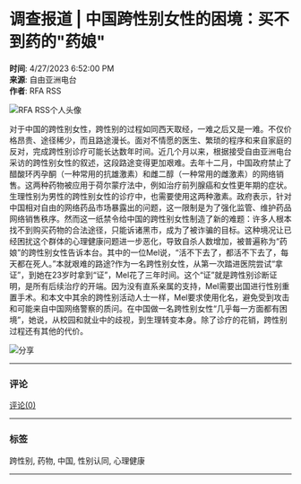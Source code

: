 # 调查报道 | 中国跨性别女性的困境：买不到药的"药娘"

**时间**: 4/27/2023 6:52:00 PM  
**来源**: 自由亚洲电台  
**作者**: RFA RSS  

![RFA RSS个人头像](https://pic.jtimg.net/member/12751167/202111-184aed5f-5eae-4b8b-b4e7-b18e44cec208.jpg?w=200&h=200)

对于中国的跨性别女性，跨性别的过程如同西天取经，一难之后又是一难。不仅价格昂贵、途径稀少，而且路途漫长。面对不情愿的医生、繁琐的程序和来自家庭的反对，完成跨性别诊疗可能长达数年时间。近几个月以来，根据接受自由亚洲电台采访的跨性别女性的叙述，这段路途变得更加艰难。去年十二月，中国政府禁止了醋酸环丙孕酮（一种常用的抗雄激素）和雌二醇（一种常用的雌激素）的网络销售。这两种药物被应用于荷尔蒙疗法中，例如治疗前列腺癌和女性更年期的症状。生理性别为男性的跨性别女性的诊疗中，也需要使用这两种激素。政府表示，针对中国相对自由的网络药品市场暴露出的问题，这一限制是为了强化监管、维护药品网络销售秩序。然而这一纸禁令给中国的跨性别女性制造了新的难题：许多人根本找不到购买药物的合法途径，只能诉诸黑市，成为了被诈骗的目标。这种境况让已经困扰这个群体的心理健康问题进一步恶化，导致自杀人数增加，被普遍称为“药娘”的跨性别女性告诉本台。其中的一位Mel说，“活不下去了，都活不下去了，每天都在死人。”本就艰难的路途?作为一名跨性别女性，从第一次踏进医院尝试“拿证”，到她在23岁时拿到“证”，Mel花了三年时间。这个“证”就是跨性别诊断证明，是所有后续治疗的开端。因为没有直系亲属的支持，Mel需要出国进行性别重置手术。和本文中其余的跨性别活动人士一样，Mel要求使用化名，避免受到攻击和可能来自中国网络警察的质问。在中国做一名跨性别女性“几乎每一方面都有困境”，她说，从校园和就业中的歧视，到生理转变本身。除了诊疗的花销，跨性别过程还有其他的代价。

![分享](https://www.rfa.org/mandarin/yataibaodao/shehui/mz-04262023144931.html/@@images/image/social_media)

---

### 评论
[评论(0)](https://blog.jinbay.com/rfarss/681369.htm#comment)

---

### 标签
跨性别, 药物, 中国, 性别认同, 心理健康

---